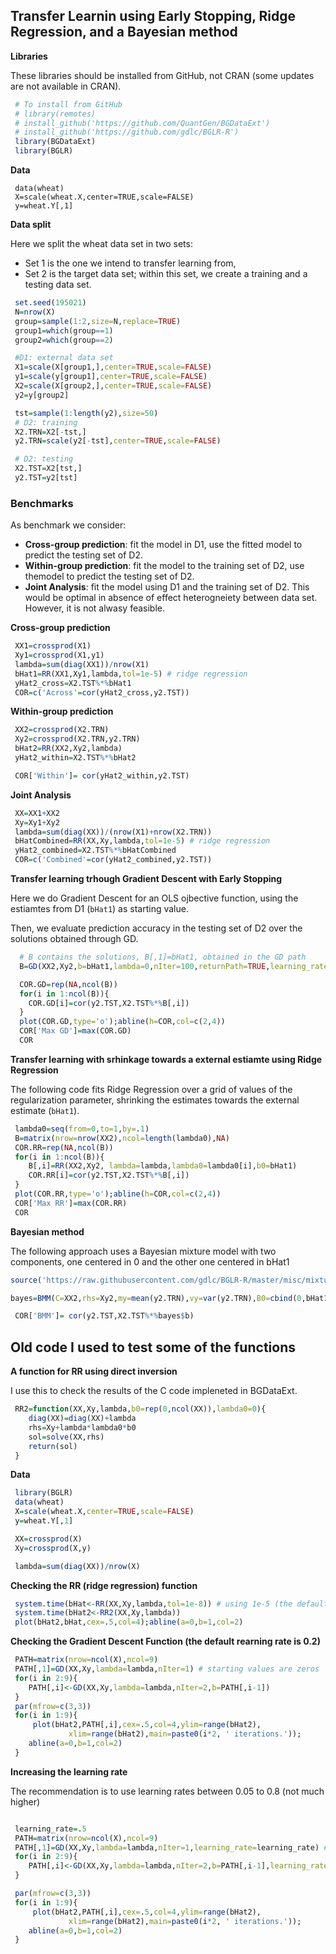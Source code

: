 ## Transfer Learnin using Early Stopping, Ridge Regression, and a Bayesian method

**Libraries**

These libraries should be installed from GitHub, not CRAN (some updates are not available in CRAN).


```r
 # To install from GitHub
 # library(remotes)
 # install_github('https://github.com/QuantGen/BGDataExt')
 # install_github('https://github.com/gdlc/BGLR-R')
 library(BGDataExt)
 library(BGLR)
```
 
**Data** 

```{r}
 data(wheat)
 X=scale(wheat.X,center=TRUE,scale=FALSE)
 y=wheat.Y[,1]
```

**Data split**

Here we split the wheat data set in two sets:
  - Set 1 is the one we intend to transfer learning from,
  - Set 2 is the target data set; within this set, we create a training and a testing data set.

```r
 set.seed(195021)
 N=nrow(X)
 group=sample(1:2,size=N,replace=TRUE)
 group1=which(group==1)
 group2=which(group==2)

 #D1: external data set
 X1=scale(X[group1,],center=TRUE,scale=FALSE)
 y1=scale(y[group1],center=TRUE,scale=FALSE)
 X2=scale(X[group2,],center=TRUE,scale=FALSE)
 y2=y[group2]

 tst=sample(1:length(y2),size=50)
 # D2: training
 X2.TRN=X2[-tst,]
 y2.TRN=scale(y2[-tst],center=TRUE,scale=FALSE)

 # D2: testing
 X2.TST=X2[tst,]
 y2.TST=y2[tst]

```

### Benchmarks

As benchmark we consider:
 - **Cross-group prediction**: fit the model in D1, use the fitted model to predict the testing set of D2.
 - **Within-group prediction**: fit the model to the training set of D2, use themodel to predict the testing set of D2.
 - **Joint Analysis**: fit the model using D1 and the training set of D2. This would be optimal in absence of effect heterogneiety between data set. However, it is not alwasy feasible.

**Cross-group prediction**

```r
 XX1=crossprod(X1)
 Xy1=crossprod(X1,y1)
 lambda=sum(diag(XX1))/nrow(X1)
 bHat1=RR(XX1,Xy1,lambda,tol=1e-5) # ridge regression
 yHat2_cross=X2.TST%*%bHat1
 COR=c('Across'=cor(yHat2_cross,y2.TST))

```

**Within-group prediction**

```r
 XX2=crossprod(X2.TRN)
 Xy2=crossprod(X2.TRN,y2.TRN)
 bHat2=RR(XX2,Xy2,lambda)
 yHat2_within=X2.TST%*%bHat2

 COR['Within']= cor(yHat2_within,y2.TST)

```

**Joint Analysis**

```r
 XX=XX1+XX2
 Xy=Xy1+Xy2
 lambda=sum(diag(XX))/(nrow(X1)+nrow(X2.TRN))
 bHatCombined=RR(XX,Xy,lambda,tol=1e-5) # ridge regression
 yHat2_combined=X2.TST%*%bHatCombined
 COR=c('Combined'=cor(yHat2_combined,y2.TST))

```

**Transfer learning trhough Gradient Descent with Early Stopping**

Here we do Gradient Descent for an OLS ojbective function, using the estiamtes from D1 (`bHat1`) as starting value.

Then, we evaluate prediction accuracy in the testing set of D2 over the solutions obtained through GD.

```r
  # B contains the solutions, B[,1]=bHat1, obtained in the GD path
  B=GD(XX2,Xy2,b=bHat1,lambda=0,nIter=100,returnPath=TRUE,learning_rate=.03)

  COR.GD=rep(NA,ncol(B))
  for(i in 1:ncol(B)){
    COR.GD[i]=cor(y2.TST,X2.TST%*%B[,i])
  }
  plot(COR.GD,type='o');abline(h=COR,col=c(2,4))
  COR['Max GD']=max(COR.GD)
  COR

```

**Transfer learning with srhinkage towards a external estiamte  using Ridge Regression**


The following code fits Ridge Regression over a grid of values of the regularization parameter, shrinking the estimates towards the external estimate (`bHat1`).
```r
 lambda0=seq(from=0,to=1,by=.1)
 B=matrix(nrow=nrow(XX2),ncol=length(lambda0),NA)
 COR.RR=rep(NA,ncol(B))
 for(i in 1:ncol(B)){
    B[,i]=RR(XX2,Xy2, lambda=lambda,lambda0=lambda0[i],b0=bHat1)
    COR.RR[i]=cor(y2.TST,X2.TST%*%B[,i])
 }
 plot(COR.RR,type='o');abline(h=COR,col=c(2,4))
 COR['Max RR']=max(COR.RR)
 COR

```



**Bayesian method**

The following approach uses a Bayesian mixture model with two components, one centered in 0 and the other one centered in bHat1

```r
source('https://raw.githubusercontent.com/gdlc/BGLR-R/master/misc/mixturesWithNonZeroPriorMeans.R')

bayes=BMM(C=XX2,rhs=Xy2,my=mean(y2.TRN),vy=var(y2.TRN),B0=cbind(0,bHat1),nIter=1500,burnIn=500)

 COR['BMM']= cor(y2.TST,X2.TST%*%bayes$b)
```


## Old code I used to test some of the functions

**A function for RR using direct inversion**

I use this to check the results of the C code impleneted in BGDataExt.

```r
 RR2=function(XX,Xy,lambda,b0=rep(0,ncol(XX)),lambda0=0){
	diag(XX)=diag(XX)+lambda
	rhs=Xy+lambda*lambda0*b0
	sol=solve(XX,rhs)
	return(sol)
 }

```

**Data**

```r
 library(BGLR)
 data(wheat)
 X=scale(wheat.X,center=TRUE,scale=FALSE)
 y=wheat.Y[,1]

 XX=crossprod(X)
 Xy=crossprod(X,y)

 lambda=sum(diag(XX))/nrow(X)

```

**Checking the RR (ridge regression) function**

```r
 system.time(bHat<-RR(XX,Xy,lambda,tol=1e-8)) # using 1e-5 (the default) renders an algorithm orders of magnitude faster, with good precision.
 system.time(bHat2<-RR2(XX,Xy,lambda))
 plot(bHat2,bHat,cex=.5,col=4);abline(a=0,b=1,col=2)
```


**Checking the Gradient Descent Function (the default rearning rate is 0.2)**

```r
 PATH=matrix(nrow=ncol(X),ncol=9)
 PATH[,1]=GD(XX,Xy,lambda=lambda,nIter=1) # starting values are zeros
 for(i in 2:9){
 	PATH[,i]<-GD(XX,Xy,lambda=lambda,nIter=2,b=PATH[,i-1])
 } 
 par(mfrow=c(3,3))
 for(i in 1:9){ 
     plot(bHat2,PATH[,i],cex=.5,col=4,ylim=range(bHat2),
             xlim=range(bHat2),main=paste0(i*2, ' iterations.'));
    abline(a=0,b=1,col=2)
 }
```
 
**Increasing the learning rate**

The recommendation is to use learning rates between 0.05 to 0.8 (not much higher)

```r

 learning_rate=.5
 PATH=matrix(nrow=ncol(X),ncol=9)
 PATH[,1]=GD(XX,Xy,lambda=lambda,nIter=1,learning_rate=learning_rate) # starting values are zeros
 for(i in 2:9){
 	PATH[,i]<-GD(XX,Xy,lambda=lambda,nIter=2,b=PATH[,i-1],learning_rate=learning_rate)
 } 

 par(mfrow=c(3,3))
 for(i in 1:9){ 
     plot(bHat2,PATH[,i],cex=.5,col=4,ylim=range(bHat2),
             xlim=range(bHat2),main=paste0(i*2, ' iterations.'));
    abline(a=0,b=1,col=2)
 }
 
```





